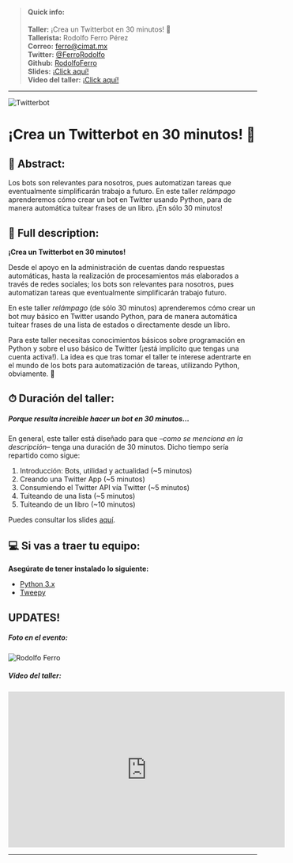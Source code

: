 
> #### Quick info:
> **Taller:** ¡Crea un Twitterbot en 30 minutos! 🤖<br/>
> **Tallerista:** Rodolfo Ferro Pérez<br/>
> **Correo:** [ferro@cimat.mx](mailto:ferro@cimat.mx)<br/>
> **Twitter:** [@FerroRodolfo](https://twitter.com/FerroRodolfo)<br/>
> **Github:** [RodolfoFerro](https://github.com/RodolfoFerro)<br/>
> **Slides:** [¡Click aquí!](https://github.com/PythonDayMX/Twitterbot_en_30/blob/master/Twitterbot%20en%2030.pdf)<br/>
> **Video del taller:** [¡Click aquí!](https://www.youtube.com/watch?v=x0VWnm9CAyE)


-----
![Twitterbot](https://github.com/PythonDayMX/Crea_un_Twitterbot_en_30_minutos/blob/master/img.png)

# ¡Crea un Twitterbot en 30 minutos! 🤖

## 📄 Abstract:

Los bots son relevantes para nosotros, pues automatizan tareas que eventualmente simplificarán trabajo a futuro. En este taller _relámpago_ aprenderemos cómo crear un bot en Twitter usando Python, para de manera automática tuitear frases de un libro. ¡En sólo 30 minutos!

## 📑 Full description:

**¡Crea un Twitterbot en 30 minutos!**

Desde el apoyo en la administración de cuentas dando respuestas automáticas, hasta la realización de procesamientos más elaborados a través de redes sociales; los bots son relevantes para nosotros, pues automatizan tareas que eventualmente simplificarán trabajo futuro.

En este taller _relámpago_ (de sólo 30 minutos) aprenderemos cómo crear un bot muy básico en Twitter usando Python, para de manera automática tuitear frases de una lista de estados o directamente desde un libro.

Para este taller necesitas conocimientos básicos sobre programación en Python y sobre el uso básico de Twitter (¡está implícito que tengas una cuenta activa!). La idea es que tras tomar el taller te interese adentrarte en el mundo de los bots para automatización de tareas, utilizando Python, obviamente. 🐍

## ⏱ Duración del taller:

##### Porque resulta increible hacer un bot en 30 minutos...

En general, este taller está diseñado para que –_como se menciona en la descripción_– tenga una duración de 30 minutos. Dicho tiempo sería repartido como sigue:

1. Introducción: Bots, utilidad y actualidad (~5 minutos)
2. Creando una Twitter App (~5 minutos)
3. Consumiendo el Twitter API vía Twitter (~5 minutos)
4. Tuiteando de una lista (~5 minutos)
5. Tuiteando de un libro (~10 minutos)

Puedes consultar los slides [aquí](https://github.com/PythonDayMX/Twitterbot_en_30/blob/master/Twitterbot%20en%2030.pdf).

## 💻 Si vas a traer tu equipo:

**Asegúrate de tener instalado lo siguiente:**

* [Python 3.x](https://www.python.org)
* [Tweepy](http://www.tweepy.org)


## UPDATES! 

##### Foto en el evento:
![Rodolfo Ferro](https://github.com/PythonDayMX/Crea_un_Twitterbot_en_30_minutos/blob/master/me.jpg)

##### Video del taller:
<iframe width="560" height="315" src="https://www.youtube.com/embed/x0VWnm9CAyE" frameborder="0" allowfullscreen></iframe>

-----
